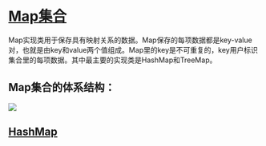 # [Map集合](https://docs.oracle.com/javase/8/docs/api/java/util/Map.html)

Map实现类用于保存具有映射关系的数据。Map保存的每项数据都是key-value对，也就是由key和value两个值组成。Map里的key是不可重复的，key用户标识集合里的每项数据。其中最主要的实现类是HashMap和TreeMap。

## Map集合的体系结构：

![](http://ww1.sinaimg.cn/large/af4e9f79ly1fyfvgm2o2bj20n70bz3yh.jpg)

## [HashMap](https://docs.oracle.com/javase/8/docs/api/java/util/HashMap.html)
